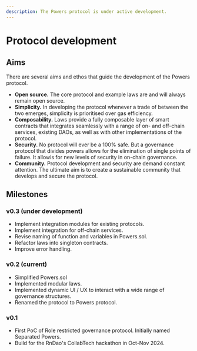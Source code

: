 ```yaml
---
description: The Powers protocol is under active development.
---
```


# Protocol development

## Aims

There are several aims and ethos that guide the development of the Powers protocol.

* **Open source.** The core protocol and example laws are and will always remain open source.
* **Simplicity.** In developing the protocol whenever a trade of between the two emerges, simplicity is prioritised over gas efficiency.
* **Composability.** Laws provide a fully composable layer of smart contracts that integrates seamlessly with a range of on- and off-chain services, existing DAOs, as well as with other implementations of the protocol.&#x20;
* **Security.** No protocol will ever be a 100% safe. But a governance protocol that divides powers allows for the elimination of single points of failure. It allowis for new levels of security in on-chain governance. &#x20;
* **Community.** Protocol development and security are demand constant attention. The ultimate aim is to create a sustainable community that develops and secure the protocol.&#x20;

## Milestones

### v0.3 (under development)

* Implement integration modules for existing protocols.
* Implement integration for off-chain services.
* Revise naming of function and variables in Powers.sol.
* Refactor laws into singleton contracts.&#x20;
* Improve error handling.

### v0.2 (current)

* Simplified Powers.sol
* Implemented modular laws.
* Implemented dynamic UI / UX to interact with a wide range of governance structures.
* Renamed the protocol to Powers protocol.

### v0.1

* First PoC of Role restricted governance protocol. Initially named Separated Powers.
* Build for the RnDao's CollabTech hackathon in Oct-Nov 2024.
